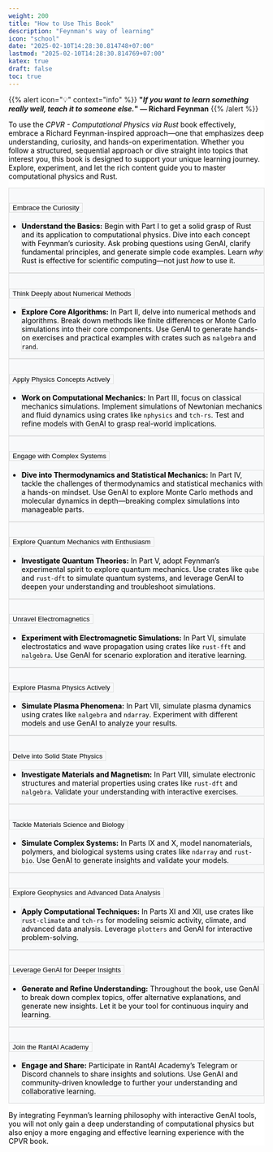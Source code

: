 ```yaml
---
weight: 200
title: "How to Use This Book"
description: "Feynman's way of learning"
icon: "school"
date: "2025-02-10T14:28:30.814748+07:00"
lastmod: "2025-02-10T14:28:30.814769+07:00"
katex: true
draft: false
toc: true
---
```


{{% alert icon="💡" context="info" %}}
<strong>"<em>If you want to learn something really well, teach it to someone else.</em>" — Richard Feynman</strong>
{{% /alert %}}

<div class="container my-5 p-4" style="background-color: var(--bg-color); color: var(--text-color);">
  <style>
    :root:not([data-dark-mode]) {
      --bg-color: #ffffff;
      --text-color: #000000;
      --accordion-bg: #f8f9fa;
      --accordion-text: #000000;
      --accordion-border: #ddd;
      --alert-bg: #e9ecef;
      --alert-text: #000000;
      --alert-border: #ccc;
    }
    :root[data-dark-mode] {
      --bg-color: #121212;
      --text-color: #e0e0e0;
      --accordion-bg: #1e1e1e;
      --accordion-text: #e0e0e0;
      --accordion-border: #333;
      --alert-bg: #333;
      --alert-text: #e0e0e0;
      --alert-border: #444;
    }
    .accordion-item.custom {
      background-color: var(--accordion-bg);
      color: var(--accordion-text);
      border: 1px solid var(--accordion-border);
    }
    .accordion-button.custom {
      background-color: var(--accordion-bg);
      color: var(--accordion-text);
      border: 1px solid var(--accordion-border);
    }
    .accordion-button.custom:not(.collapsed) {
      background-color: var(--accordion-border);
      color: #fff;
    }
    .accordion-body.custom {
      background-color: var(--accordion-bg);
      color: var(--accordion-text);
    }
    .list-group-item.custom {
      background-color: var(--accordion-bg);
      color: var(--accordion-text);
      border: 1px solid var(--accordion-border);
    }
    .alert.custom {
      background-color: var(--alert-bg);
      color: var(--alert-text);
      border-color: var(--alert-border);
    }
  </style>
  <div class="mb-4">
    <p class="text-justify">
      To use the <em>CPVR - Computational Physics via Rust</em> book effectively, embrace a Richard Feynman-inspired approach—one that emphasizes deep understanding, curiosity, and hands-on experimentation. Whether you follow a structured, sequential approach or dive straight into topics that interest you, this book is designed to support your unique learning journey. Explore, experiment, and let the rich content guide you to master computational physics and Rust.
    </p>
  </div>
  <div class="accordion" id="howToUseAccordion">
    <div class="accordion-item custom">
      <h2 class="accordion-header" id="headingOne">
        <button class="accordion-button collapsed custom" type="button" data-bs-toggle="collapse" data-bs-target="#collapseOne" aria-expanded="false" aria-controls="collapseOne">
          Embrace the Curiosity
        </button>
      </h2>
      <div id="collapseOne" class="accordion-collapse collapse" aria-labelledby="headingOne" data-bs-parent="#howToUseAccordion">
        <div class="accordion-body custom">
          <ul class="list-group">
            <li class="list-group-item custom">
              <strong>Understand the Basics:</strong> Begin with Part I to get a solid grasp of Rust and its application to computational physics. Dive into each concept with Feynman’s curiosity. Ask probing questions using GenAI, clarify fundamental principles, and generate simple code examples. Learn <em>why</em> Rust is effective for scientific computing—not just <em>how</em> to use it.
            </li>
          </ul>
        </div>
      </div>
    </div>
    <div class="accordion-item custom">
      <h2 class="accordion-header" id="headingTwo">
        <button class="accordion-button collapsed custom" type="button" data-bs-toggle="collapse" data-bs-target="#collapseTwo" aria-expanded="false" aria-controls="collapseTwo">
          Think Deeply about Numerical Methods
        </button>
      </h2>
      <div id="collapseTwo" class="accordion-collapse collapse" aria-labelledby="headingTwo" data-bs-parent="#howToUseAccordion">
        <div class="accordion-body custom">
          <ul class="list-group">
            <li class="list-group-item custom">
              <strong>Explore Core Algorithms:</strong> In Part II, delve into numerical methods and algorithms. Break down methods like finite differences or Monte Carlo simulations into their core components. Use GenAI to generate hands-on exercises and practical examples with crates such as <code>nalgebra</code> and <code>rand</code>.
            </li>
          </ul>
        </div>
      </div>
    </div>
    <div class="accordion-item custom">
      <h2 class="accordion-header" id="headingThree">
        <button class="accordion-button collapsed custom" type="button" data-bs-toggle="collapse" data-bs-target="#collapseThree" aria-expanded="false" aria-controls="collapseThree">
          Apply Physics Concepts Actively
        </button>
      </h2>
      <div id="collapseThree" class="accordion-collapse collapse" aria-labelledby="headingThree" data-bs-parent="#howToUseAccordion">
        <div class="accordion-body custom">
          <ul class="list-group">
            <li class="list-group-item custom">
              <strong>Work on Computational Mechanics:</strong> In Part III, focus on classical mechanics simulations. Implement simulations of Newtonian mechanics and fluid dynamics using crates like <code>nphysics</code> and <code>tch-rs</code>. Test and refine models with GenAI to grasp real-world implications.
            </li>
          </ul>
        </div>
      </div>
    </div>
    <div class="accordion-item custom">
      <h2 class="accordion-header" id="headingFour">
        <button class="accordion-button collapsed custom" type="button" data-bs-toggle="collapse" data-bs-target="#collapseFour" aria-expanded="false" aria-controls="collapseFour">
          Engage with Complex Systems
        </button>
      </h2>
      <div id="collapseFour" class="accordion-collapse collapse" aria-labelledby="headingFour" data-bs-parent="#howToUseAccordion">
        <div class="accordion-body custom">
          <ul class="list-group">
            <li class="list-group-item custom">
              <strong>Dive into Thermodynamics and Statistical Mechanics:</strong> In Part IV, tackle the challenges of thermodynamics and statistical mechanics with a hands-on mindset. Use GenAI to explore Monte Carlo methods and molecular dynamics in depth—breaking complex simulations into manageable parts.
            </li>
          </ul>
        </div>
      </div>
    </div>
    <div class="accordion-item custom">
      <h2 class="accordion-header" id="headingFive">
        <button class="accordion-button collapsed custom" type="button" data-bs-toggle="collapse" data-bs-target="#collapseFive" aria-expanded="false" aria-controls="collapseFive">
          Explore Quantum Mechanics with Enthusiasm
        </button>
      </h2>
      <div id="collapseFive" class="accordion-collapse collapse" aria-labelledby="headingFive" data-bs-parent="#howToUseAccordion">
        <div class="accordion-body custom">
          <ul class="list-group">
            <li class="list-group-item custom">
              <strong>Investigate Quantum Theories:</strong> In Part V, adopt Feynman’s experimental spirit to explore quantum mechanics. Use crates like <code>qube</code> and <code>rust-dft</code> to simulate quantum systems, and leverage GenAI to deepen your understanding and troubleshoot simulations.
            </li>
          </ul>
        </div>
      </div>
    </div>
    <div class="accordion-item custom">
      <h2 class="accordion-header" id="headingSix">
        <button class="accordion-button collapsed custom" type="button" data-bs-toggle="collapse" data-bs-target="#collapseSix" aria-expanded="false" aria-controls="collapseSix">
          Unravel Electromagnetics
        </button>
      </h2>
      <div id="collapseSix" class="accordion-collapse collapse" aria-labelledby="headingSix" data-bs-parent="#howToUseAccordion">
        <div class="accordion-body custom">
          <ul class="list-group">
            <li class="list-group-item custom">
              <strong>Experiment with Electromagnetic Simulations:</strong> In Part VI, simulate electrostatics and wave propagation using crates like <code>rust-fft</code> and <code>nalgebra</code>. Use GenAI for scenario exploration and iterative learning.
            </li>
          </ul>
        </div>
      </div>
    </div>
    <div class="accordion-item custom">
      <h2 class="accordion-header" id="headingSeven">
        <button class="accordion-button collapsed custom" type="button" data-bs-toggle="collapse" data-bs-target="#collapseSeven" aria-expanded="false" aria-controls="collapseSeven">
          Explore Plasma Physics Actively
        </button>
      </h2>
      <div id="collapseSeven" class="accordion-collapse collapse" aria-labelledby="headingSeven" data-bs-parent="#howToUseAccordion">
        <div class="accordion-body custom">
          <ul class="list-group">
            <li class="list-group-item custom">
              <strong>Simulate Plasma Phenomena:</strong> In Part VII, simulate plasma dynamics using crates like <code>nalgebra</code> and <code>ndarray</code>. Experiment with different models and use GenAI to analyze your results.
            </li>
          </ul>
        </div>
      </div>
    </div>
    <div class="accordion-item custom">
      <h2 class="accordion-header" id="headingEight">
        <button class="accordion-button collapsed custom" type="button" data-bs-toggle="collapse" data-bs-target="#collapseEight" aria-expanded="false" aria-controls="collapseEight">
          Delve into Solid State Physics
        </button>
      </h2>
      <div id="collapseEight" class="accordion-collapse collapse" aria-labelledby="headingEight" data-bs-parent="#howToUseAccordion">
        <div class="accordion-body custom">
          <ul class="list-group">
            <li class="list-group-item custom">
              <strong>Investigate Materials and Magnetism:</strong> In Part VIII, simulate electronic structures and material properties using crates like <code>rust-dft</code> and <code>nalgebra</code>. Validate your understanding with interactive exercises.
            </li>
          </ul>
        </div>
      </div>
    </div>
    <div class="accordion-item custom">
      <h2 class="accordion-header" id="headingNine">
        <button class="accordion-button collapsed custom" type="button" data-bs-toggle="collapse" data-bs-target="#collapseNine" aria-expanded="false" aria-controls="collapseNine">
          Tackle Materials Science and Biology
        </button>
      </h2>
      <div id="collapseNine" class="accordion-collapse collapse" aria-labelledby="headingNine" data-bs-parent="#howToUseAccordion">
        <div class="accordion-body custom">
          <ul class="list-group">
            <li class="list-group-item custom">
              <strong>Simulate Complex Systems:</strong> In Parts IX and X, model nanomaterials, polymers, and biological systems using crates like <code>ndarray</code> and <code>rust-bio</code>. Use GenAI to generate insights and validate your models.
            </li>
          </ul>
        </div>
      </div>
    </div>
    <div class="accordion-item custom">
      <h2 class="accordion-header" id="headingTen">
        <button class="accordion-button collapsed custom" type="button" data-bs-toggle="collapse" data-bs-target="#collapseTen" aria-expanded="false" aria-controls="collapseTen">
          Explore Geophysics and Advanced Data Analysis
        </button>
      </h2>
      <div id="collapseTen" class="accordion-collapse collapse" aria-labelledby="headingTen" data-bs-parent="#howToUseAccordion">
        <div class="accordion-body custom">
          <ul class="list-group">
            <li class="list-group-item custom">
              <strong>Apply Computational Techniques:</strong> In Parts XI and XII, use crates like <code>rust-climate</code> and <code>tch-rs</code> for modeling seismic activity, climate, and advanced data analysis. Leverage <code>plotters</code> and GenAI for interactive problem-solving.
            </li>
          </ul>
        </div>
      </div>
    </div>
    <div class="accordion-item custom">
      <h2 class="accordion-header" id="headingEleven">
        <button class="accordion-button collapsed custom" type="button" data-bs-toggle="collapse" data-bs-target="#collapseEleven" aria-expanded="false" aria-controls="collapseEleven">
          Leverage GenAI for Deeper Insights
        </button>
      </h2>
      <div id="collapseEleven" class="accordion-collapse collapse" aria-labelledby="headingEleven" data-bs-parent="#howToUseAccordion">
        <div class="accordion-body custom">
          <ul class="list-group">
            <li class="list-group-item custom">
              <strong>Generate and Refine Understanding:</strong> Throughout the book, use GenAI to break down complex topics, offer alternative explanations, and generate new insights. Let it be your tool for continuous inquiry and learning.
            </li>
          </ul>
        </div>
      </div>
    </div>
    <div class="accordion-item custom">
      <h2 class="accordion-header" id="headingTwelve">
        <button class="accordion-button collapsed custom" type="button" data-bs-toggle="collapse" data-bs-target="#collapseTwelve" aria-expanded="false" aria-controls="collapseTwelve">
          Join the RantAI Academy
        </button>
      </h2>
      <div id="collapseTwelve" class="accordion-collapse collapse" aria-labelledby="headingTwelve" data-bs-parent="#howToUseAccordion">
        <div class="accordion-body custom">
          <ul class="list-group">
            <li class="list-group-item custom">
              <strong>Engage and Share:</strong> Participate in RantAI Academy’s Telegram or Discord channels to share insights and solutions. Use GenAI and community-driven knowledge to further your understanding and collaborative learning.
            </li>
          </ul>
        </div>
      </div>
    </div>
  </div>
  <div class="mt-4">
    <p class="text-justify">
      By integrating Feynman’s learning philosophy with interactive GenAI tools, you will not only gain a deep understanding of computational physics but also enjoy a more engaging and effective learning experience with the CPVR book.
    </p>
  </div>
</div>
